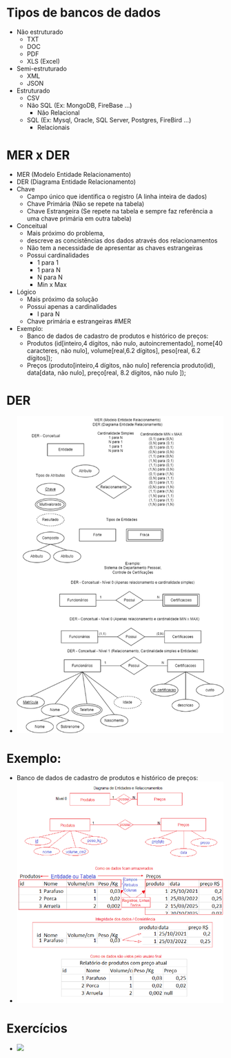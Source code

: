 # Tipos de bancos de dados
- Não estruturado
  - TXT
  - DOC
  - PDF
  - XLS (Excel)
- Semi-estruturado
  - XML
  - JSON
- Estruturado
  - CSV
  - Não SQL (Ex: MongoDB, FireBase ...)
    - Não Relacional
  - SQL (Ex: Mysql, Oracle, SQL Server, Postgres, FireBird ...)
    - Relacionais

# MER x DER
- MER (Modelo Entidade Relacionamento)
- DER (Diagrama Entidade Relacionamento)
- Chave
	- Campo único que identifica o registro (A linha inteira de dados)
	- Chave Primária (Não se repete na tabela)
	- Chave Estrangeira (Se repete na tabela e sempre faz referência a uma chave primária em outra tabela)
- Conceitual
	- Mais próximo do problema,
	- descreve as concistências dos dados através dos relacionamentos
	- Não tem a necessidade de apresentar as chaves estrangeiras
	- Possui cardinalidades
		- 1 para 1
		- 1 para N
		- N para N
		- Min x Max
- Lógico
	- Mais próximo da solução
	- Possui apenas a cardinalidades
		- I para N
	- Chave primária e estrangeiras
#MER
- Exemplo:
	- Banco de dados de cadastro de produtos e histórico de preços:
	- Produtos (id[inteiro,4 dígitos, não nulo, autoincrementado], nome[40 caracteres, não nulo], volume[real,6.2 dígitos], peso[real, 6.2 dígitos]);
	- Preços (produto[inteiro,4 dígitos, não nulo] referencia produto(id), data[data, não nulo], preço[real, 8.2 dígitos, não nulo	]);
# DER
- <img src="mer_der.png">

# Exemplo:
- Banco de dados de cadastro de produtos e histórico de preços:
- <img src="exemplo_1_n.png">

# Exercícios
- <img src="exercicios.png">